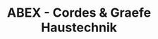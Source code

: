 ---
title: "ABEX - Cordes & Graefe Haustechnik"
url: /aurich/abex-cordes-und-graefe-haustechnik/
shop: Großhandel
---